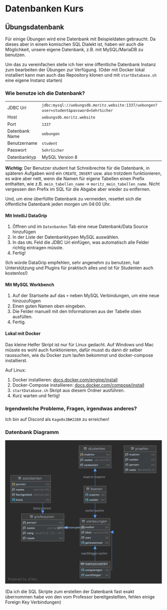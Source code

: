 # Datenbanken Kurs

## Übungsdatenbank

Für einige Übungen wird eine Datenbank mit Beispieldaten gebraucht. Da dieses aber in einem komischen SQL Dialekt ist,
haben wir auch die Möglichkeit, unsere eigene Datenbank, z.B. mit MySQL/MariaDB zu benutzen.

Um das zu vereinfachen stelle ich hier eine öffentliche Datenbank Instanz zum bearbeiten der Übungen zur Verfügung.
(Oder mit Docker lokal installiert kann man auch das Repository klonen und mit `startDatabase.sh` eine eigene Instanz
starten)

### Wie benutze ich die Datenbank?

|||
| ---  | --- |
| JDBC Url | `jdbc:mysql://uebungsdb.moritz.website:1337/uebungen?user=student&password=SehrSicher` |
| Host | `uebungsdb.moritz.website` |
| Port | `1337` |
| Datenbank Name | `uebungen` |
| Benutzername | `student` |
| Passwort | `SehrSicher` |
| Datenbanktyp | MySQL Version 8 |

**Wichtig**: Der Benutzer student hat Schreibrechte für die Datenbank, in späteren Aufgaben wird ein `CREATE`, `INSERT`
usw. also trotzdem funktionieren, es wäre aber nett, wenn die Namen für eigene Tabellen einen Prefix enthalten, wie
z.B. `mein_tabellen_name` -> `moritz_mein_tabellen_name`. Nicht vergessen den Prefix im SQL für die Abgabe aber wieder
zu entfernen.

Und, um eine überfüllte Datenbank zu vermeiden, resettet sich die öffentliche Datenbank jeden morgen um 04:00 Uhr.

#### Mit IntelliJ DataGrip

1. Öffnen und im `Datenbanken` Tab eine neue Datenbank/Data Source hinzufügen
2. In der Liste der Datenbanktypen MySQL auswählen.
3. In das `URL` Feld die JDBC Url einfügen, was automatisch alle Felder richtig eintragen müsste.
4. Fertig!

(Ich würde DataGrip empfehlen, sehr angenehm zu benutzen, hat Unterstützung und Plugins für praktisch alles und ist für
Studenten auch kostenlos!)

#### Mit MySQL Workbench

1. Auf der Startseite auf das `+` neben MySQL Verbindungen, um eine neue hinzuzufügen
2. Einen guten Namen oben eingeben.
3. Die Felder manuell mit den Informationen aus der Tabelle oben ausfüllen.
4. Fertig.

#### Lokal mit Docker

Das kleine Helfer Skript ist nur für Linux gedacht. Auf Windows und Mac müsste es wohl auch funktionieren, dafür musst
du dann dir selber raussuchen, wie du Docker zum laufen bekommst und docker-compose installierst.

Auf Linux:

1. Docker installieren: [docs.docker.com/engine/install](https://docs.docker.com/engine/install/#server)
2. Docker-Compose installieren: [docs.docker.com/compose/install](https://docs.docker.com/compose/install)
3. `startDatabase.sh` Skript aus diesem Ordner ausführen.
4. Kurz warten und fertig!

### Irgendwelche Probleme, Fragen, irgendwas anderes?

Ich bin auf Discord als `Kage0x3B#2280` zu erreichen!

### Datenbank Diagramm

![Datenbank Diagramm](uebungs-datenbank/diagramm.svg)

(Da ich die SQL Skripte zum erstellen der Datenbank fast exakt übernommen habe von den vom Professor bereitgestellten,
fehlen einige Foreign Key Verbindungen)